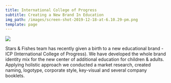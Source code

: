 ```yaml
---
title: International College of Progress
subtitle: Creating a New Brand In Education
img_path: /images/screen-shot-2019-12-18-at-6.10.29-pm.png
template: page
---
```

![](/images/14468388_329336844087916_8181872191181407823_o.jpg)

Stars & Fishes team has recently given a birth to a new educational brand - ICP (International College of Progress). We have developed the whole brand identity mix for the new center of additional education for children & adults. Applying holistic approach we conducted a market research, created naming, logotype, corporate style, key-visual and several company booklets.
